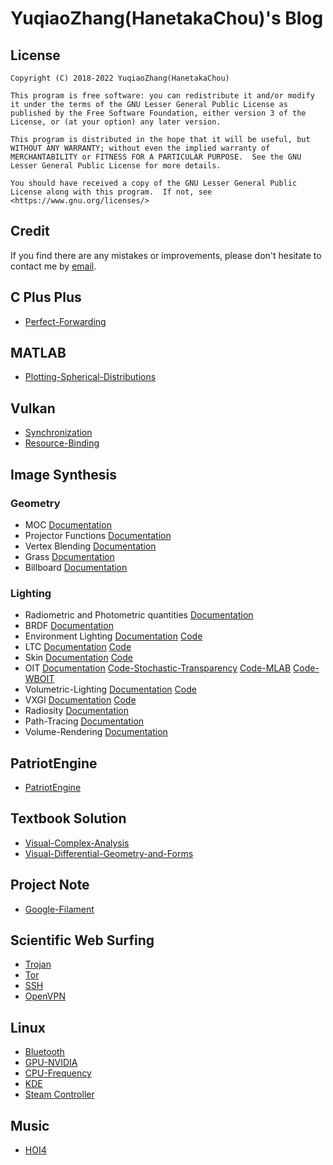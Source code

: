 # YuqiaoZhang(HanetakaChou)'s Blog  

## License  
```  
Copyright (C) 2018-2022 YuqiaoZhang(HanetakaChou)

This program is free software: you can redistribute it and/or modify it under the terms of the GNU Lesser General Public License as published by the Free Software Foundation, either version 3 of the License, or (at your option) any later version.

This program is distributed in the hope that it will be useful, but WITHOUT ANY WARRANTY; without even the implied warranty of MERCHANTABILITY or FITNESS FOR A PARTICULAR PURPOSE.  See the GNU Lesser General Public License for more details.

You should have received a copy of the GNU Lesser General Public License along with this program.  If not, see <https://www.gnu.org/licenses/>
```  

## Credit
If you find there are any mistakes or improvements, please don't hesitate to contact me by [email](mailto:HanetakaChou@outlook.com).  

## C Plus Plus
- [Perfect-Forwarding](C-Plus-Plus/Perfect-Forwarding.html)  

## MATLAB
- [Plotting-Spherical-Distributions](MATLAB/Plotting-Spherical-Distributions.html)  

## Vulkan
- [Synchronization](Vulkan/Synchronization.html)  
- [Resource-Binding](Vulkan/Resource-Binding.html)  

## Image Synthesis  

### Geometry  
- MOC [Documentation](Image-Synthesis/Geometry/MOC.html)  
- Projector Functions [Documentation](Image-Synthesis/Geometry/Projector-Functions.html)  
- Vertex Blending [Documentation](Image-Synthesis/Geometry/Vertex-Blending.html)  
- Grass [Documentation](Image-Synthesis/Geometry/Grass.html)  
- Billboard [Documentation](Image-Synthesis/Geometry/Billboard.html)  

### Lighting  
- Radiometric and Photometric quantities [Documentation](Image-Synthesis/Lighting/Radiometric-and-Photometric-quantities.html)  
- BRDF [Documentation](Image-Synthesis/Lighting/BRDF.html)  
- Environment Lighting [Documentation](Image-Synthesis/Lighting/Environment-Lighting.html) [Code](https://github.com/YuqiaoZhang/Environment-Lighting)  
- LTC [Documentation](Image-Synthesis/Lighting/LTC.html) [Code](https://github.com/YuqiaoZhang/LTC)  
- Skin [Documentation](Image-Synthesis/Lighting/Skin.html) [Code](https://github.com/YuqiaoZhang/Burley-SSS)  
- OIT [Documentation](Image-Synthesis/Lighting/OIT.html) [Code-Stochastic-Transparency](https://github.com/YuqiaoZhang/StochasticTransparency) [Code-MLAB](https://github.com/YuqiaoZhang/MultiLayerAlphaBlending) [Code-WBOIT](https://github.com/YuqiaoZhang/WeightedBlendedOIT)  
- Volumetric-Lighting [Documentation](Image-Synthesis/Lighting/Volumetric-Lighting.html) [Code](https://github.com/HanetakaChou/VolumetricLighting)  
- VXGI [Documentation](Image-Synthesis/Lighting/VXGI.html) [Code](https://github.com/HanetakaChou/VXGI)  
- Radiosity [Documentation](Image-Synthesis/Lighting/Radiosity.html)  
- Path-Tracing [Documentation](Image-Synthesis/Lighting/Path-Tracing.html)  
- Volume-Rendering [Documentation](Image-Synthesis/Lighting/Volume-Rendering.html)  


## PatriotEngine
- [PatriotEngine](PatriotEngine/index.html)  

## Textbook Solution
- [Visual-Complex-Analysis](Textbook-Solution/Visual-Complex-Analysis.html)  
- [Visual-Differential-Geometry-and-Forms](Textbook-Solution/Visual-Differential-Geometry-and-Forms.html)  

## Project Note  
- [Google-Filament](Project-Note/Google-Filament.html)  

## Scientific Web Surfing
- [Trojan](Scientific-Web-Surfing/Trojan.html)   
- [Tor](Scientific-Web-Surfing/Tor.html)   
- [SSH](Scientific-Web-Surfing/SSH.html)   
- [OpenVPN](Scientific-Web-Surfing/OpenVPN.html)   

## Linux   
- [Bluetooth](Linux/Bluetooth.html)  
- [GPU-NVIDIA](Linux/GPU-NVIDIA.html)  
- [CPU-Frequency](Linux/CPU-Frequency.html)  
- [KDE](Linux/KDE.html)  
- [Steam Controller](Linux/Steam-Controller.html)  

## Music  
- [HOI4](Music/HOI4.html)  


